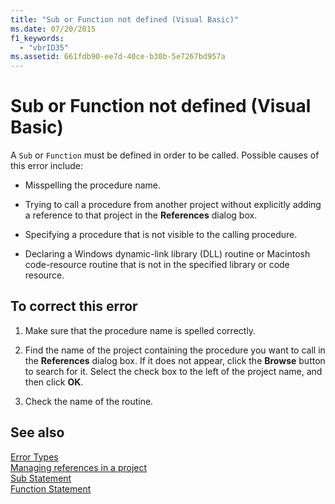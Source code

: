 ```yaml
---
title: "Sub or Function not defined (Visual Basic)"
ms.date: 07/20/2015
f1_keywords: 
  - "vbrID35"
ms.assetid: 661fdb90-ee7d-40ce-b30b-5e7267bd957a
---
```

# Sub or Function not defined (Visual Basic)
A `Sub` or `Function` must be defined in order to be called. Possible causes of this error include:  
  
-   Misspelling the procedure name.  
  
-   Trying to call a procedure from another project without explicitly adding a reference to that project in the **References** dialog box.  
  
-   Specifying a procedure that is not visible to the calling procedure.  
  
-   Declaring a Windows dynamic-link library (DLL) routine or Macintosh code-resource routine that is not in the specified library or code resource.  
  
## To correct this error  
  
1.  Make sure that the procedure name is spelled correctly.  
  
2.  Find the name of the project containing the procedure you want to call in the **References** dialog box. If it does not appear, click the **Browse** button to search for it. Select the check box to the left of the project name, and then click **OK**.  
  
3.  Check the name of the routine.  
  
## See also
 [Error Types](../../../visual-basic/programming-guide/language-features/error-types.md)  
 [Managing references in a project](/visualstudio/ide/managing-references-in-a-project)  
 [Sub Statement](../../../visual-basic/language-reference/statements/sub-statement.md)  
 [Function Statement](../../../visual-basic/language-reference/statements/function-statement.md)
